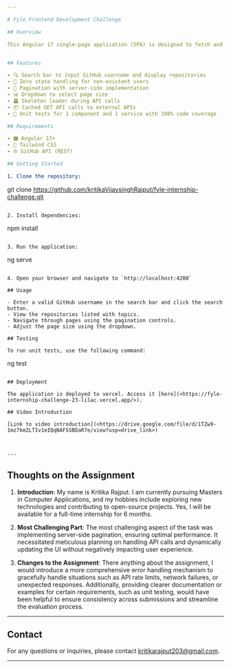 ```yaml
---

# Fyle Frontend Development Challenge

## Overview

This Angular 17 single-page application (SPA) is designed to fetch and display public GitHub repositories belonging to a user. It utilizes the GitHub API for fetching user information and repositories. Pagination is implemented on the server-side to improve performance, and Tailwind CSS is used for styling.


## Features

- 🔍 Search bar to input GitHub username and display repositories
- 📌 Zero state handling for non-existent users
- 📄 Pagination with server-side implementation
- 📊 Dropdown to select page size
- 🪦 Skeleton loader during API calls
- 📦 Cached GET API calls to external APIs
- 🧪 Unit tests for 1 component and 1 service with 100% code coverage

## Requirements

- 🅰️ Angular 17+
- 🎨 Tailwind CSS
- 🌐 GitHub API (REST)

## Getting Started

1. Clone the repository:

   ```
   git clone https://github.com/kritikaVijaysinghRajput/fyle-internship-challenge.git
   ```

2. Install dependencies:

   ```
   npm install
   ```

3. Run the application:

   ```
   ng serve
   ```

4. Open your browser and navigate to `http://localhost:4200`

## Usage

- Enter a valid GitHub username in the search bar and click the search button.
- View the repositories listed with topics.
- Navigate through pages using the pagination controls.
- Adjust the page size using the dropdown.

## Testing

To run unit tests, use the following command:

```
ng test
```

## Deployment

The application is deployed to vercel. Access it [here](<https://fyle-internship-challenge-23-lilac.vercel.app/>).

## Video Introduction

[Link to video introduction](<https://drive.google.com/file/d/1TZw9-1mz7km2LTIv1eIQqNAFSSBDaR7e/view?usp=drive_link>)



---
```


## Thoughts on the Assignment

1. **Introduction**: My name is Kritika Rajput. I am currently pursuing Masters in Computer Applications, and my hobbies include exploring new technologies and contributing to open-source projects. Yes, I will be available for a full-time internship for 6 months.

2. **Most Challenging Part**: The most challenging aspect of the task was implementing server-side pagination, ensuring optimal performance. It necessitated meticulous planning on handling API calls and dynamically updating the UI without negatively impacting user experience. 

3. **Changes to the Assignment**: There anything about the assignment, I would introduce a more comprehensive error handling mechanism to gracefully handle situations such as API rate limits, network failures, or unexpected responses. Additionally, providing clearer documentation or examples for certain requirements, such as unit testing, would have been helpful to ensure consistency across submissions and streamline the evaluation process.

---

## Contact

For any questions or inquiries, please contact kritikarajput203@gmail.com.

---
